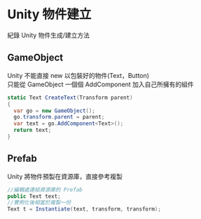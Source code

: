 # Unity 物件建立

紀錄 Unity 物件生成/建立方法

## GameObject

Unity 不能直接 new 以包裝好的物件(Text，Button)<br>
只能從 GameObject 一個個 AddComponent 加入自己所擁有的組件


```C#
static Text CreateText(Transform parent)
{
  var go = new GameObject();
  go.transform.parent = parent;
  var text = go.AddComponent<Text>();
  return text;
}
```


## Prefab

Unity 將物件預製在資源庫，直接參考複製

```C#
//編輯處連結資源庫的 Prefab
public Text text;
//實例化後相當於複製一份
Text t = Instantiate(text, transform, transform);
```